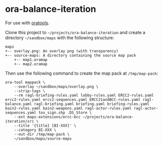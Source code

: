# ora-balance-iteration

For use with [oratools](https://github.com/ubitux/oratools).

Clone this project to `~/projects/ora-balance-iteration` and create a directory `~/sandbox/maps` with the following structure:
```
maps
+-- overlay.png: An overlay png (with transparency)
+-- source-maps: A directory containing the source map pack
    +-- map1.oramap
    +-- map2.oramap
```

Then use the following command to create the map pack at `/tmp/map-pack`:

```
ora-tool mappack \
    --overlay ~/sandbox/maps/overlay.png \
    --strip-tags \
    --rm ragl-briefing-rules.yaml lobby-rules.yaml ERCC2-rules.yaml ercc2-rules.yaml ercc2-sequences.yaml ERCC21andBCC-rules.yaml ragl-balance.yaml ragl-briefing.yaml briefing.yaml briefing-rules.yaml bain2-rules.yaml bain2-weapons.yaml ragl-actor-rules.yaml ragl-actor-sequences.yaml tox_sign.shp .DS_Store \
    --ext maps-extensions/ercc-bcc ~/projects/ora-balance-iteration/src \
    --title '{title} [BI-XXX]' \
    --category BI-XXX \
    --out-dir /tmp/map-pack \
    ~/sandbox/maps/source-maps
```
